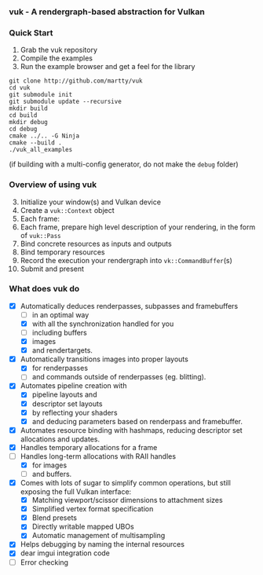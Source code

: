 ### **vuk** - A rendergraph-based abstraction for Vulkan

### Quick Start
1. Grab the vuk repository
2. Compile the examples
3. Run the example browser and get a feel for the library
```
git clone http://github.com/martty/vuk
cd vuk
git submodule init
git submodule update --recursive
mkdir build
cd build
mkdir debug
cd debug
cmake ../.. -G Ninja
cmake --build .
./vuk_all_examples
```
(if building with a multi-config generator, do not make the `debug` folder)

### Overview of using **vuk**
3. Initialize your window(s) and Vulkan device
3. Create a `vuk::Context` object
4. Each frame:
  1. Each frame, prepare high level description of your rendering, in the form of `vuk::Pass`
  2. Bind concrete resources as inputs and outputs
  3. Bind temporary resources
  4. Record the execution your rendergraph into `vk::CommandBuffer`(s)
  5. Submit and present

### What does **vuk** do
- [x] Automatically deduces renderpasses, subpasses and framebuffers
  - [ ] in an optimal way
  - [x] with all the synchronization handled for you
   - [ ] including buffers
   - [x] images
   - [x] and rendertargets.
- [x] Automatically transitions images into proper layouts
  - [x] for renderpasses
  - [ ] and commands outside of renderpasses (eg. blitting).
- [x] Automates pipeline creation with
  - [x] pipeline layouts and
  - [x] descriptor set layouts
  - [x] by reflecting your shaders
  - [x] and deducing parameters based on renderpass and framebuffer.
- [x] Automates resource binding with hashmaps, reducing descriptor set allocations and updates.
- [x] Handles temporary allocations for a frame
- [ ] Handles long-term allocations with RAII handles
  - [x] for images
  - [ ] and buffers.
- [x] Comes with lots of sugar to simplify common operations, but still exposing the full Vulkan interface:
  - [x] Matching viewport/scissor dimensions to attachment sizes
  - [x] Simplified vertex format specification
  - [x] Blend presets
  - [x] Directly writable mapped UBOs
  - [x] Automatic management of multisampling
- [x] Helps debugging by naming the internal resources
- [x] dear imgui integration code
- [ ] Error checking
